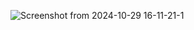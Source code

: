 ![Screenshot from 2024-10-29 16-11-21-1](https://github.com/user-attachments/assets/16804961-6fc9-4277-8b8a-f20bd09542b1)
